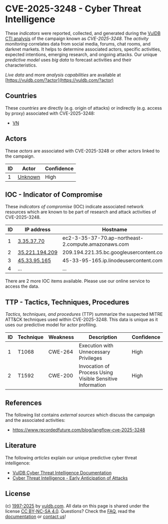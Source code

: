 # CVE-2025-3248 - Cyber Threat Intelligence

These _indicators_ were reported, collected, and generated during the [VulDB CTI analysis](https://vuldb.com/?kb.cti) of the campaign known as _CVE-2025-3248_. The _activity monitoring_ correlates data from social media, forums, chat rooms, and darknet markets. It helps to determine associated actors, specific activities, expected intentions, emerging research, and ongoing attacks. Our unique _predictive model_ uses _big data_ to forecast activities and their characteristics.

_Live data_ and more _analysis capabilities_ are available at [https://vuldb.com/?actor](https://vuldb.com/?actor)

## Countries

These _countries_ are directly (e.g. origin of attacks) or indirectly (e.g. access by proxy) associated with CVE-2025-3248:

* [VN](https://vuldb.com/?country.vn)

## Actors

These _actors_ are associated with CVE-2025-3248 or other actors linked to the campaign.

ID | Actor | Confidence
-- | ----- | ----------
1 | [Unknown](https://vuldb.com/?actor.unknown) | High

## IOC - Indicator of Compromise

These _indicators of compromise_ (IOC) indicate associated network resources which are known to be part of research and attack activities of CVE-2025-3248.

ID | IP address | Hostname | Actor | Confidence
-- | ---------- | -------- | ----- | ----------
1 | [3.35.37.70](https://vuldb.com/?ip.3.35.37.70) | ec2-3-35-37-70.ap-northeast-2.compute.amazonaws.com | [Unknown](https://vuldb.com/?actor.unknown) | Medium
2 | [35.221.194.209](https://vuldb.com/?ip.35.221.194.209) | 209.194.221.35.bc.googleusercontent.com | [Unknown](https://vuldb.com/?actor.unknown) | Medium
3 | [45.33.95.165](https://vuldb.com/?ip.45.33.95.165) | 45-33-95-165.ip.linodeusercontent.com | [Unknown](https://vuldb.com/?actor.unknown) | High
4 | ... | ... | ... | ...

There are 2 more IOC items available. Please use our online service to access the data.

## TTP - Tactics, Techniques, Procedures

_Tactics, techniques, and procedures_ (TTP) summarize the suspected MITRE ATT&CK techniques used within CVE-2025-3248. This data is unique as it uses our predictive model for actor profiling.

ID | Technique | Weakness | Description | Confidence
-- | --------- | -------- | ----------- | ----------
1 | T1068 | CWE-264 | Execution with Unnecessary Privileges | High
2 | T1592 | CWE-200 | Invocation of Process Using Visible Sensitive Information | High

## References

The following list contains _external sources_ which discuss the campaign and the associated activities:

* https://www.recordedfuture.com/blog/langflow-cve-2025-3248

## Literature

The following _articles_ explain our unique predictive cyber threat intelligence:

* [VulDB Cyber Threat Intelligence Documentation](https://vuldb.com/?kb.cti)
* [Cyber Threat Intelligence - Early Anticipation of Attacks](https://www.scip.ch/en/?labs.20201022)

## License

(c) [1997-2025](https://vuldb.com/?kb.changelog) by [vuldb.com](https://vuldb.com/?kb.about). All data on this page is shared under the license [CC BY-NC-SA 4.0](https://creativecommons.org/licenses/by-nc-sa/4.0/). Questions? Check the [FAQ](https://vuldb.com/?kb.faq), read the [documentation](https://vuldb.com/?kb) or [contact us](https://vuldb.com/?contact)!
